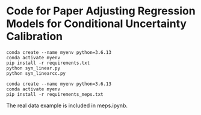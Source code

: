 # Code for Paper Adjusting Regression Models for Conditional Uncertainty Calibration

```
conda create --name myenv python=3.6.13
conda activate myenv
pip install -r requirements.txt
python syn_linear.py 
python syn_linearcc.py 
```


```
conda create --name myenv python=3.6.13
conda activate myenv
pip install -r requirements_meps.txt 
```

The real data example is included in meps.ipynb. 